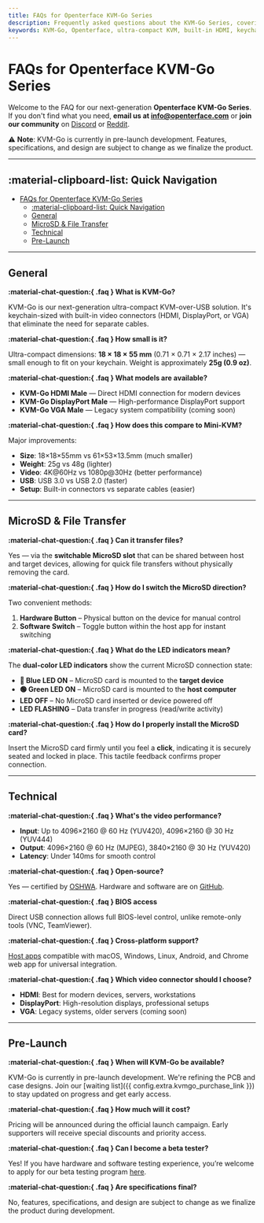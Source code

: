 ```yaml
---
title: FAQs for Openterface KVM-Go Series
description: Frequently asked questions about the KVM-Go Series, covering features, compatibility, and pre-launch information.
keywords: KVM-Go, Openterface, ultra-compact KVM, built-in HDMI, keychain KVM, open-source, pre-launch, video capture, USB, compatibility, MicroSD
---
```


# FAQs for Openterface KVM-Go Series

Welcome to the FAQ for our next-generation **Openterface KVM-Go Series**.  
If you don't find what you need, **email us at [info@openterface.com](mailto:info@openterface.com)** or **join our community** on [Discord](/discord) or [Reddit](/reddit).

⚠️ **Note**: KVM-Go is currently in pre-launch development. Features, specifications, and design are subject to change as we finalize the product.

---

## :material-clipboard-list: Quick Navigation

- [FAQs for Openterface KVM-Go Series](#faqs-for-openterface-kvm-go-series)
  - [:material-clipboard-list: Quick Navigation](#material-clipboard-list-quick-navigation)
  - [General](#general)
  - [MicroSD \& File Transfer](#microsd--file-transfer)
  - [Technical](#technical)
  - [Pre-Launch](#pre-launch)

---

## General

**:material-chat-question:{ .faq } What is KVM-Go?**

KVM-Go is our next-generation ultra-compact KVM-over-USB solution. It's keychain-sized with built-in video connectors (HDMI, DisplayPort, or VGA) that eliminate the need for separate cables.

**:material-chat-question:{ .faq } How small is it?**

Ultra-compact dimensions: **18 × 18 × 55 mm** (0.71 × 0.71 × 2.17 inches) — small enough to fit on your keychain. Weight is approximately **25g (0.9 oz)**.

**:material-chat-question:{ .faq } What models are available?**

- **KVM-Go HDMI Male** — Direct HDMI connection for modern devices
- **KVM-Go DisplayPort Male** — High-performance DisplayPort support  
- **KVM-Go VGA Male** — Legacy system compatibility (coming soon)

**:material-chat-question:{ .faq } How does this compare to Mini-KVM?**

Major improvements:

- **Size**: 18×18×55mm vs 61×53×13.5mm (much smaller)
- **Weight**: 25g vs 48g (lighter)
- **Video**: 4K@60Hz vs 1080p@30Hz (better performance)
- **USB**: USB 3.0 vs USB 2.0 (faster)
- **Setup**: Built-in connectors vs separate cables (easier)

---

## MicroSD & File Transfer

**:material-chat-question:{ .faq } Can it transfer files?**

Yes — via the **switchable MicroSD slot** that can be shared between host and target devices, allowing for quick file transfers without physically removing the card.

**:material-chat-question:{ .faq } How do I switch the MicroSD direction?**

Two convenient methods:
1. **Hardware Button** – Physical button on the device for manual control
2. **Software Switch** – Toggle button within the host app for instant switching

**:material-chat-question:{ .faq } What do the LED indicators mean?**

The **dual-color LED indicators** show the current MicroSD connection state:

- **🔵 Blue LED ON** – MicroSD card is mounted to the **target device**  
- **🟢 Green LED ON** – MicroSD card is mounted to the **host computer**  
- **LED OFF** – No MicroSD card inserted or device powered off  
- **LED FLASHING** – Data transfer in progress (read/write activity)

**:material-chat-question:{ .faq } How do I properly install the MicroSD card?**

Insert the MicroSD card firmly until you feel a **click**, indicating it is securely seated and locked in place. This tactile feedback confirms proper connection.

---

## Technical

**:material-chat-question:{ .faq } What's the video performance?**

- **Input**: Up to 4096×2160 @ 60 Hz (YUV420), 4096×2160 @ 30 Hz (YUV444)
- **Output**: 4096×2160 @ 60 Hz (MJPEG), 3840×2160 @ 30 Hz (YUV420)
- **Latency**: Under 140ms for smooth control

**:material-chat-question:{ .faq } Open-source?**

Yes — certified by [OSHWA](https://certification.oshwa.org/cn000015.html). Hardware and software are on [GitHub](/contributing/).

**:material-chat-question:{ .faq } BIOS access**

Direct USB connection allows full BIOS-level control, unlike remote-only tools (VNC, TeamViewer).

**:material-chat-question:{ .faq } Cross-platform support?**

[Host apps](/app) compatible with macOS, Windows, Linux, Android, and Chrome web app for universal integration.

**:material-chat-question:{ .faq } Which video connector should I choose?**

- **HDMI**: Best for modern devices, servers, workstations
- **DisplayPort**: High-resolution displays, professional setups
- **VGA**: Legacy systems, older servers (coming soon)

---

## Pre-Launch

**:material-chat-question:{ .faq } When will KVM-Go be available?**

KVM-Go is currently in pre-launch development. We're refining the PCB and case designs. Join our [waiting list]({{ config.extra.kvmgo_purchase_link }}) to stay updated on progress and get early access.

**:material-chat-question:{ .faq } How much will it cost?**

Pricing will be announced during the official launch campaign. Early supporters will receive special discounts and priority access.

**:material-chat-question:{ .faq } Can I become a beta tester?**

Yes! If you have hardware and software testing experience, you’re welcome to apply for our beta testing program [here](https://forms.gle/yaS1F5E5MSo8DWNZ6).

**:material-chat-question:{ .faq } Are specifications final?**

No, features, specifications, and design are subject to change as we finalize the product during development.
